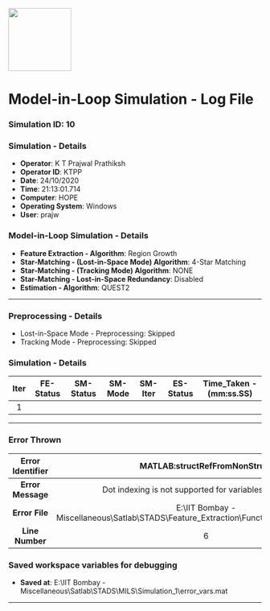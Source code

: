 [<img src="https://www.aero.iitb.ac.in/satlab/images/IITBSSP2019.png" width="125"/>](image.png)

# Model-in-Loop Simulation - Log File

### Simulation ID: 10

### Simulation - Details
* **Operator**: K T Prajwal Prathiksh
* **Operator ID**: KTPP
* **Date**: 24/10/2020
* **Time**: 21:13:01.714
* **Computer**: HOPE
* **Operating System**: Windows
* **User**: prajw


### Model-in-Loop Simulation - Details
* **Feature Extraction - Algorithm**: Region Growth
* **Star-Matching - (Lost-in-Space Mode) Algorithm**: 4-Star Matching
* **Star-Matching - (Tracking Mode) Algorithm**: NONE
* **Star-Matching - Lost-in-Space Redundancy**: Disabled
* **Estimation - Algorithm**: QUEST2

---

### Preprocessing - Details

* Lost-in-Space Mode - Preprocessing: Skipped
* Tracking Mode - Preprocessing: Skipped

### Simulation - Details

|Iter|FE-Status|SM-Status|SM-Mode|SM-Iter|ES-Status|Time_Taken - (mm:ss.SS)|
|:---:|:---:|:---:|:---:|:---:|:---:|:---:|
|1|

---


### Error Thrown

|Error Identifier|MATLAB:structRefFromNonStruct|
|:---:|:---:|
|**Error Message**|Dot indexing is not supported for variables of this type.|
|**Error File**|E:\IIT Bombay - Miscellaneous\Satlab\STADS\Feature_Extraction\Functions\fe_region_growth.m|
|**Line Number**|6|
### Saved workspace variables for debugging
* **Saved at**: E:\IIT Bombay - Miscellaneous\Satlab\STADS\MILS\Simulation_1\error_vars.mat

---
